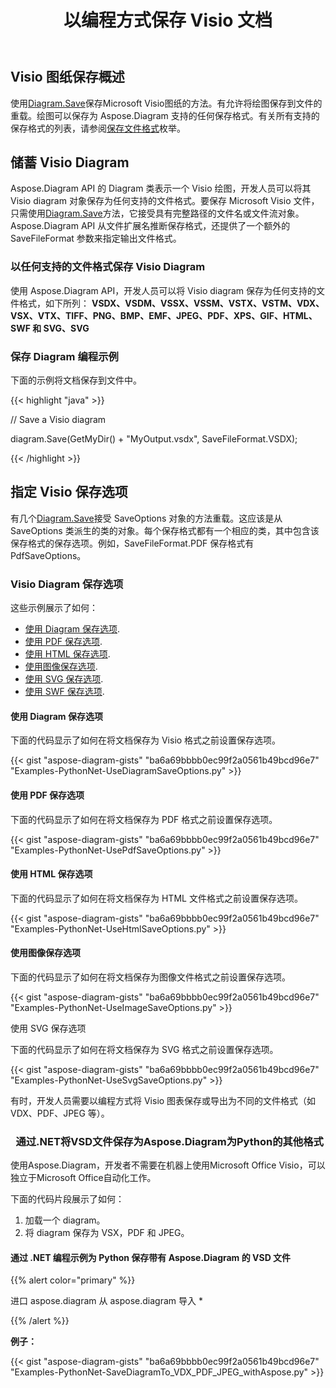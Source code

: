 ﻿---
title: 以编程方式保存 Visio 文档
linktitle: 保存 Visio 文件
type: docs
weight: 30
url: /zh/python-net/save-visio-document/
description: 本页介绍如何将 Visio 文档保存到文件，使用 Aspose.Diagram 库进行流式传输。
---
## **Visio 图纸保存概述**
使用[Diagram.Save]()保存Microsoft Visio图纸的方法。有允许将绘图保存到文件的重载。绘图可以保存为 Aspose.Diagram 支持的任何保存格式。有关所有支持的保存格式的列表，请参阅[保存文件格式]()枚举。
## **储蓄 Visio Diagram**
 Aspose.Diagram API 的 Diagram 类表示一个 Visio 绘图，开发人员可以将其 Visio diagram 对象保存为任何支持的文件格式。要保存 Microsoft Visio 文件，只需使用[Diagram.Save]()方法，它接受具有完整路径的文件名或文件流对象。 Aspose.Diagram API 从文件扩展名推断保存格式，还提供了一个额外的 SaveFileFormat 参数来指定输出文件格式。
### **以任何支持的文件格式保存 Visio Diagram**
使用 Aspose.Diagram API，开发人员可以将 Visio diagram 保存为任何支持的文件格式，如下所列：
**VSDX、VSDM、VSSX、VSSM、VSTX、VSTM、VDX、VSX、VTX、TIFF、PNG、BMP、EMF、JPEG、PDF、XPS、GIF、HTML、SWF 和 SVG、SVG**
### **保存 Diagram 编程示例**
下面的示例将文档保存到文件中。

{{< highlight "java" >}}

 // Save a Visio diagram

diagram.Save(GetMyDir() + "MyOutput.vsdx", SaveFileFormat.VSDX);

{{< /highlight >}}
## **指定 Visio 保存选项**
有几个[Diagram.Save]()接受 SaveOptions 对象的方法重载。这应该是从 SaveOptions 类派生的类的对象。每个保存格式都有一个相应的类，其中包含该保存格式的保存选项。例如，SaveFileFormat.PDF 保存格式有 PdfSaveOptions。
### **Visio Diagram 保存选项**
这些示例展示了如何：

- [使用 Diagram 保存选项](https://docs.aspose.com/diagram/python-net/save-visio-document/).
- [使用 PDF 保存选项](https://docs.aspose.com/diagram/python-net/save-visio-document/).
- [使用 HTML 保存选项](https://docs.aspose.com/diagram/python-net/save-visio-document/).
- [使用图像保存选项](https://docs.aspose.com/diagram/python-net/save-visio-document/).
- [使用 SVG 保存选项](https://docs.aspose.com/diagram/python-net/save-visio-document/).
- [使用 SWF 保存选项](https://docs.aspose.com/diagram/python-net/save-visio-document/).
#### **使用 Diagram 保存选项**
下面的代码显示了如何在将文档保存为 Visio 格式之前设置保存选项。

{{< gist "aspose-diagram-gists" "ba6a69bbbb0ec99f2a0561b49bcd96e7" "Examples-PythonNet-UseDiagramSaveOptions.py" >}}



#### **使用 PDF 保存选项**
下面的代码显示了如何在将文档保存为 PDF 格式之前设置保存选项。

{{< gist "aspose-diagram-gists" "ba6a69bbbb0ec99f2a0561b49bcd96e7" "Examples-PythonNet-UsePdfSaveOptions.py" >}}



#### **使用 HTML 保存选项**
下面的代码显示了如何在将文档保存为 HTML 文件格式之前设置保存选项。

{{< gist "aspose-diagram-gists" "ba6a69bbbb0ec99f2a0561b49bcd96e7" "Examples-PythonNet-UseHtmlSaveOptions.py" >}}



#### **使用图像保存选项**
下面的代码显示了如何在将文档保存为图像文件格式之前设置保存选项。



{{< gist "aspose-diagram-gists" "ba6a69bbbb0ec99f2a0561b49bcd96e7" "Examples-PythonNet-UseImageSaveOptions.py" >}}


使用 SVG 保存选项

下面的代码显示了如何在将文档保存为 SVG 格式之前设置保存选项。

{{< gist "aspose-diagram-gists" "ba6a69bbbb0ec99f2a0561b49bcd96e7" "Examples-PythonNet-UseSvgSaveOptions.py" >}}

有时，开发人员需要以编程方式将 Visio 图表保存或导出为不同的文件格式（如 VDX、PDF、JPEG 等）。

### ` `**通过.NET将VSD文件保存为Aspose.Diagram为Python的其他格式**
使用Aspose.Diagram，开发者不需要在机器上使用Microsoft Office Visio，可以独立于Microsoft Office自动化工作。

下面的代码片段展示了如何：

1. 加载一个 diagram。
1. 将 diagram 保存为 VSX，PDF 和 JPEG。
#### **通过 .NET 编程示例为 Python 保存带有 Aspose.Diagram 的 VSD 文件**
{{% alert color="primary" %}} 

进口 aspose.diagram
从 aspose.diagram 导入 *

{{% /alert %}} 

**例子：**

{{< gist "aspose-diagram-gists" "ba6a69bbbb0ec99f2a0561b49bcd96e7" "Examples-PythonNet-SaveDiagramTo_VDX_PDF_JPEG_withAspose.py" >}}
